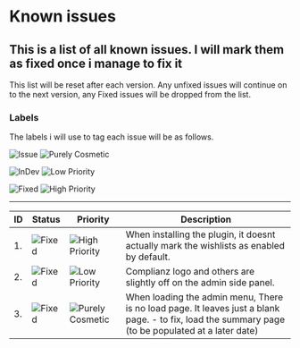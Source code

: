 # Known issues

## This is a list of all known issues. I will mark them as fixed once i manage to fix it

This list will be reset after each version. Any unfixed issues will continue on to the next version, any Fixed issues will be dropped from the list.

### Labels

The labels i will use to tag each issue will be as follows.

![Issue](https://img.shields.io/badge/Status-Issue-red)
![Purely Cosmetic](https://img.shields.io/badge/Priority-Cosmetic-yellow)

![InDev](https://img.shields.io/badge/Status-InDev-orange)
![Low Priority](https://img.shields.io/badge/Priority-Low-blue)

![Fixed](https://img.shields.io/badge/Status-Fixed-green)
![High Priority](https://img.shields.io/badge/Priority-High-purple)

----------------------------------------------------------------

| ID  | Status | Priority | Description |
| --- | --- | --- | --- |
| 1.  | ![Fixed](https://img.shields.io/badge/Fixed-green) | ![High Priority](https://img.shields.io/badge/High-purple) | When installing the plugin, it doesnt actually mark the wishlists as enabled by default. |
| 2.  | ![Fixed](https://img.shields.io/badge/Fixed-green) | ![Low Priority](https://img.shields.io/badge/Low-blue) | Complianz logo and others are slightly off on the admin side panel. |
| 3.  | ![Fixed](https://img.shields.io/badge/Fixed-green) | ![Purely Cosmetic](https://img.shields.io/badge/Cosmetic-yellow) | When loading the admin menu, There is no load page. It leaves just a blank page. - to fix, load the summary page (to be populated at a later date) |

